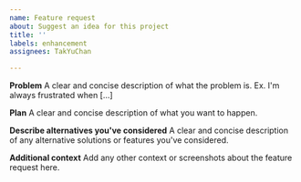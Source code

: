 ```yaml
---
name: Feature request
about: Suggest an idea for this project
title: ''
labels: enhancement
assignees: TakYuChan

---
```


**Problem**
A clear and concise description of what the problem is. Ex. I'm always frustrated when [...]

**Plan**
A clear and concise description of what you want to happen.

**Describe alternatives you've considered**
A clear and concise description of any alternative solutions or features you've considered.

**Additional context**
Add any other context or screenshots about the feature request here.
